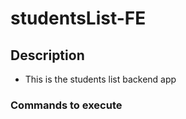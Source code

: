 # studentsList-FE

## Description

- This is the students list backend app

### Commands to execute
